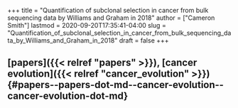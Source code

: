 +++
title = "Quantification of subclonal selection in cancer from bulk sequencing data by Williams and Graham in 2018"
author = ["Cameron Smith"]
lastmod = 2020-09-20T17:35:41-04:00
slug = "Quantification_of_subclonal_selection_in_cancer_from_bulk_sequencing_data_by_Williams_and_Graham_in_2018"
draft = false
+++

## [papers]({{< relref "papers" >}}), [cancer evolution]({{< relref "cancer_evolution" >}}) {#papers--papers-dot-md--cancer-evolution--cancer-evolution-dot-md}
